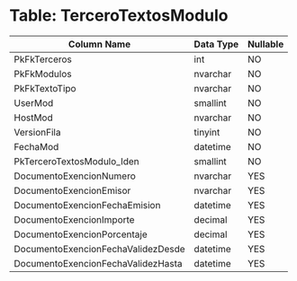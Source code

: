 # Table: TerceroTextosModulo

| Column Name | Data Type | Nullable |
|-------------|-----------|----------|
| PkFkTerceros | int | NO |
| PkFkModulos | nvarchar | NO |
| PkFkTextoTipo | nvarchar | NO |
| UserMod | smallint | NO |
| HostMod | nvarchar | NO |
| VersionFila | tinyint | NO |
| FechaMod | datetime | NO |
| PkTerceroTextosModulo_Iden | smallint | NO |
| DocumentoExencionNumero | nvarchar | YES |
| DocumentoExencionEmisor | nvarchar | YES |
| DocumentoExencionFechaEmision | datetime | YES |
| DocumentoExencionImporte | decimal | YES |
| DocumentoExencionPorcentaje | decimal | YES |
| DocumentoExencionFechaValidezDesde | datetime | YES |
| DocumentoExencionFechaValidezHasta | datetime | YES |
